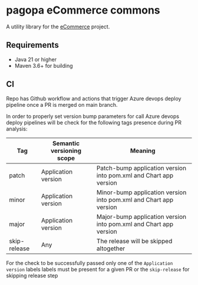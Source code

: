 # pagopa eCommerce commons

A utility library for the [eCommerce](https://github.com/topics/pagopa-ecommerce) project.

## Requirements

- Java 21 or higher
- Maven 3.6+ for building

## CI

Repo has Github workflow and actions that trigger Azure devops deploy pipeline once a PR is merged on main branch.

In order to properly set version bump parameters for call Azure devops deploy pipelines will be check for the following
tags presence during PR analysis:

| Tag                | Semantic versioning scope | Meaning                                                           |
|--------------------|---------------------------|-------------------------------------------------------------------|
| patch              | Application version       | Patch-bump application version into pom.xml and Chart app version |
| minor              | Application version       | Minor-bump application version into pom.xml and Chart app version |
| major              | Application version       | Major-bump application version into pom.xml and Chart app version |
| skip-release       | Any                       | The release will be skipped altogether                            |

For the check to be successfully passed only one of the `Application version` labels labels must be present for a given PR or the `skip-release` for skipping release step
